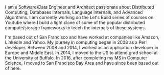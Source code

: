I am a Software/Data Engineer and Architect passionate about Distributed Computing, Databases Internals, Language Internals, and Advanced Algorithms. I am currently working on the Let's Build series of courses on Youtube where I build a light clone of some of the popular distributed compute/storage frameworks to teach the internals of these systems.

I'm based out of San Francisco and have worked at companies like Amazon, LinkedIn and Yahoo. My journey in computing began in 2008 as a Perl developer. Between 2008 and 2014, I worked as an application developer in Europe and Middle East. In 2014, I moved to the US to attend grad school at the University at Buffalo. In 2016, after completing my MS in Computer Science, I moved to San Francisco Bay Area and have since been based out of here.

